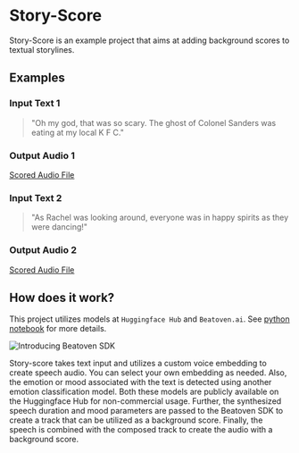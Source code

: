 # Story-Score

Story-Score is an example project that aims at adding background scores to textual storylines.

## Examples
 
### Input Text 1

> "Oh my god, that was so scary. The ghost of Colonel Sanders was eating at my local K F C."

### Output Audio 1

[Scored Audio File](audio/output_1.mp3)

### Input Text 2

> "As Rachel was looking around, everyone was in happy spirits as they were dancing!"

### Output Audio 2

[Scored Audio File](audio/output_2.mp3)

## How does it work? 

This project utilizes models at `Huggingface Hub` and `Beatoven.ai`. See [python notebook](./main.ipynb) for more details.

![Introducing Beatoven SDK](https://github.com/SachinVarghese/story-score/assets/24502613/0c42d536-1a9e-4c44-b36c-971f02e307ad)

Story-score takes text input and utilizes a custom voice embedding to create speech audio. You can select your own embedding as needed. Also, the emotion or mood associated with the text is detected using another emotion classification model. Both these models are publicly available on the Huggingface Hub for non-commercial usage. Further, the synthesized speech duration and mood parameters are passed to the Beatoven SDK to create a track that can be utilized as a background score. Finally, the speech is combined with the composed track to create the audio with a background score. 
